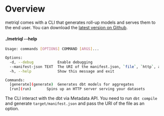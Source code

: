 # Overview

metriql comes with a CLI that generates roll-up models and serves them to the end user. You can download the [latest version on Github](https://github.com/metriql/metriql/releases).


#### ./metriql --help
```bash 
Usage: commands [OPTIONS] COMMAND [ARGS]...

Options:
  -d, --debug           Enable debugging
  --manifest-json TEXT  The URI of the manifest.json, `file`, `http`, and `https` is supported
  -h, --help            Show this message and exit

Commands:
  [generate](generate)  Generates dbt models for aggregates
  [run](run)       Spins up an HTTP server serving your datasets
```

The CLI interact with the dbt via Metadata API. You need to run `dbt compile` and generate `target/manifest.json` and pass the URI of the file as an option.